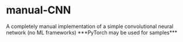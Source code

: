 # manual-CNN
A completely manual implementation of a simple convolutional neural network (no ML frameworks)
\*\*\*PyTorch may be used for samples\*\*\*
